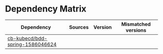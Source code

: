 # Dependency Matrix

Dependency | Sources | Version | Mismatched versions
---------- | ------- | ------- | -------------------
[cb-kubecd/bdd-spring-1586046624](https://github.com/cb-kubecd/bdd-spring-1586046624.git) |  | []() | 
